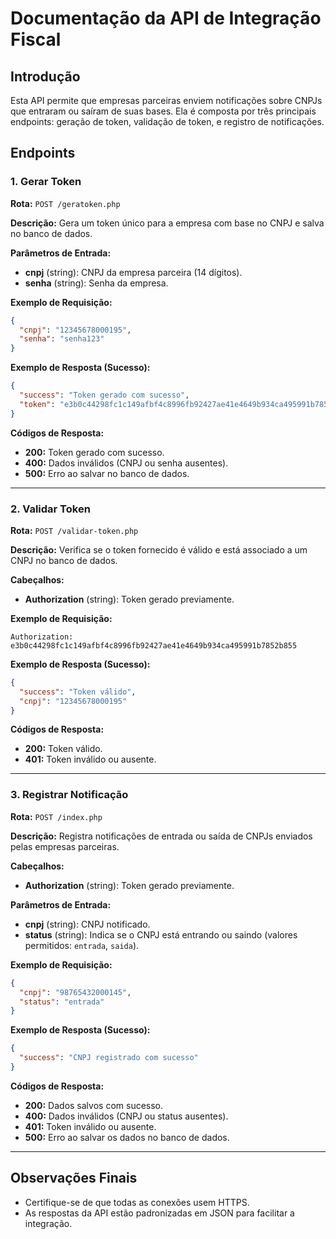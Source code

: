 # Documentação da API de Integração Fiscal

## Introdução
Esta API permite que empresas parceiras enviem notificações sobre CNPJs que entraram ou saíram de suas bases. Ela é composta por três principais endpoints: geração de token, validação de token, e registro de notificações.

## Endpoints

### 1. Gerar Token
**Rota:** `POST /geratoken.php`

**Descrição:** Gera um token único para a empresa com base no CNPJ e salva no banco de dados.

**Parâmetros de Entrada:**
- **cnpj** (string): CNPJ da empresa parceira (14 dígitos).
- **senha** (string): Senha da empresa.

**Exemplo de Requisição:**
```json
{
  "cnpj": "12345678000195",
  "senha": "senha123"
}
```

**Exemplo de Resposta (Sucesso):**
```json
{
  "success": "Token gerado com sucesso",
  "token": "e3b0c44298fc1c149afbf4c8996fb92427ae41e4649b934ca495991b7852b855"
}
```

**Códigos de Resposta:**
- **200:** Token gerado com sucesso.
- **400:** Dados inválidos (CNPJ ou senha ausentes).
- **500:** Erro ao salvar no banco de dados.

---

### 2. Validar Token
**Rota:** `POST /validar-token.php`

**Descrição:** Verifica se o token fornecido é válido e está associado a um CNPJ no banco de dados.

**Cabeçalhos:**
- **Authorization** (string): Token gerado previamente.

**Exemplo de Requisição:**
```http
Authorization: e3b0c44298fc1c149afbf4c8996fb92427ae41e4649b934ca495991b7852b855
```

**Exemplo de Resposta (Sucesso):**
```json
{
  "success": "Token válido",
  "cnpj": "12345678000195"
}
```

**Códigos de Resposta:**
- **200:** Token válido.
- **401:** Token inválido ou ausente.

---

### 3. Registrar Notificação
**Rota:** `POST /index.php`

**Descrição:** Registra notificações de entrada ou saída de CNPJs enviados pelas empresas parceiras.

**Cabeçalhos:**
- **Authorization** (string): Token gerado previamente.

**Parâmetros de Entrada:**
- **cnpj** (string): CNPJ notificado.
- **status** (string): Indica se o CNPJ está entrando ou saindo (valores permitidos: `entrada`, `saida`).

**Exemplo de Requisição:**
```json
{
  "cnpj": "98765432000145",
  "status": "entrada"
}
```

**Exemplo de Resposta (Sucesso):**
```json
{
  "success": "CNPJ registrado com sucesso"
}
```

**Códigos de Resposta:**
- **200:** Dados salvos com sucesso.
- **400:** Dados inválidos (CNPJ ou status ausentes).
- **401:** Token inválido ou ausente.
- **500:** Erro ao salvar os dados no banco de dados.

---

## Observações Finais
- Certifique-se de que todas as conexões usem HTTPS.
- As respostas da API estão padronizadas em JSON para facilitar a integração.
